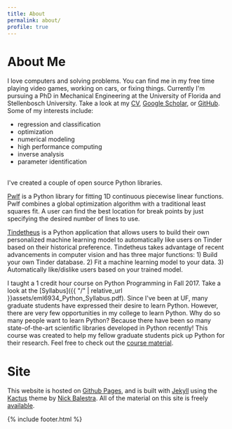 ```yaml
---
title: About
permalink: about/
profile: true
---
```


# About Me
I love computers and solving problems. You can find me in my free time playing video games, working on cars, or fixing things. Currently I'm pursuing a PhD in Mechanical Engineering at the University of Florida and Stellenbosch University. Take a look at my [CV](/cv), [Google Scholar](https://scholar.google.com/citations?user=pSIRTswAAAAJ&hl=en&oi=sra), or [GitHub](https://github.com/cjekel). Some of my interests include:

- regression and classification
- optimization
- numerical modeling
- high performance computing
- inverse analysis
- parameter identification

<br />
I've created a couple of open source Python libraries.

[Pwlf](https://github.com/cjekel/piecewise_linear_fit_py) is a Python library for fitting 1D continuous piecewise linear functions. Pwlf combines a global optimization algorithm with a traditional least squares fit. A user can find the best location for break points by just specifying the desired number of lines to use.

[Tindetheus](https://github.com/cjekel/tindetheus) is a Python application that allows users to build their own personalized machine learning model to automatically like users on Tinder based on their historical preference. Tindetheus takes advantage of recent advancements in computer vision and has three major functions: 1) Build your own Tinder database. 2) Fit a machine learning model to your data. 3) Automatically like/dislike users based on your trained model.


I taught a 1 credit hour course on Python Programming in Fall 2017. Take a look at the [Syllabus]({{ "/" | relative_url  }}assets/eml6934_Python_Syllabus.pdf). Since I've been at UF, many graduate students have expressed their desire to learn Python. However, there are very few opportunities in my college to learn Python. Why do so many people want to learn Python? Because there have been so many state-of-the-art scientific libraries developed in Python recently! This course was created to help my fellow graduate students pick up Python for their research. Feel free to check out the [course material](https://github.com/cjekel/Introduction-to-Python-Numerical-Analysis-for-Engineers-and-Scientist).

# Site
This website is hosted on [Github Pages](https://pages.github.com), and is built with [Jekyll](https://jekyllrb.com/) using the [Kactus](https://github.com/nickbalestra/kactus) theme by [Nick Balestra](https://nick.balestra.ch). All of the material on this site is freely [available](https://github.com/cjekel/cjekel.github.io).

{% include footer.html %}
